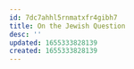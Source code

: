 ```yaml
---
id: 7dc7ahhl5rnmatxfr4gibh7
title: On the Jewish Question
desc: ''
updated: 1655333828139
created: 1655333828139
---
```


